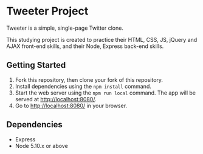 # Tweeter Project

Tweeter is a simple, single-page Twitter clone.

This studying project is created to practice their HTML, CSS, JS, jQuery and AJAX front-end skills, and their Node, Express back-end skills.

## Getting Started

1. Fork this repository, then clone your fork of this repository.
2. Install dependencies using the `npm install` command.
3. Start the web server using the `npm run local` command. The app will be served at <http://localhost:8080/>.
4. Go to <http://localhost:8080/> in your browser.

## Dependencies

- Express
- Node 5.10.x or above

